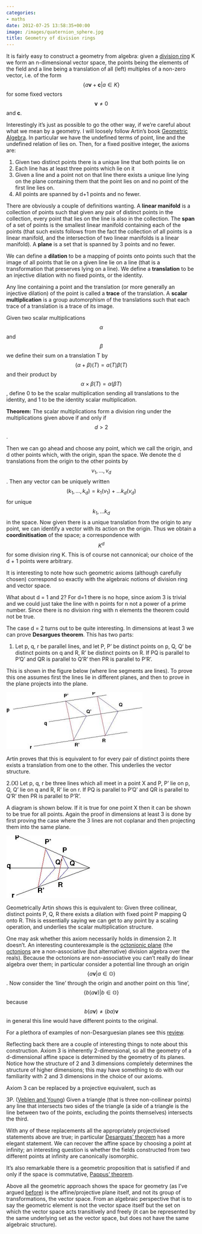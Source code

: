```yaml
---
categories:
- maths
date: 2012-07-25 13:58:35+00:00
image: /images/quaternion_sphere.jpg
title: Geometry of division rings
---
```


It is fairly easy to construct a geometry from algebra: given a [division ring](http://en.wikipedia.org/wiki/Division_ring) K we form an n-dimensional vector space, the points being the elements of the field and a line being a translation of all (left) multiples of a non-zero vector, i.e. of the form  $$\{a\mathbf{v} + \mathbf{c}| a \in K\}$$  for some fixed vectors  $$\mathbf{v} \neq 0$$  and **c**.


Interestingly it’s just as possible to go the other way, if we’re careful about what we mean by a geometry. I will loosely follow Artin’s book [Geometric Algebra](http://archive.org/details/geometricalgebra033556mbp). In particular we have the undefined terms of point, line and the undefined relation of lies on. Then, for a fixed positive integer, the axioms are:




1.  Given two distinct points there is a unique line that both points lie on
1.  Each line has at least three points which lie on it
1.  Given a line and a point not on that line there exists a unique line lying on the plane containing them that the point lies on and no point of the first line lies on.
1.  All points are spanned by d+1 points and no fewer.



<!--more-->


There are obviously a couple of definitions wanting. A **linear manifold** is a collection of points such that given any pair of distinct points in the collection, every point that lies on the line is also in the collection. The **span** of a set of points is the smallest linear manifold containing each of the points (that such exists follows from the fact the collection of all points is a linear manifold, and the intersection of two linear manifolds is a linear manifold). A **plane** is a set that is spanned by 3 points and no fewer.


We can define a **dilation** to be a mapping of points onto points such that the image of all points that lie on a given line lie on a line (that is a transformation that preserves lying on a line). We define a **translation** to be an injective dilation with no fixed points, or the identity.


Any line containing a point and the translation (or more generally an injective dilation) of the point is called a **trace** of the translation. A **scalar multiplication** is a group automorphism of the translations such that each trace of a translation is a trace of its image.


Given two scalar multiplications  $$\alpha$$  and  $$\beta$$  we define their sum on a translation T by  $$(\alpha + \beta)(T) = \alpha(T) \beta(T)$$  and their product by  $$\alpha \times \beta (T) = \alpha (\beta T)$$ , define 0 to be the scalar multiplication sending all translations to the identity, and 1 to be the identity scalar multiplication.


**Theorem:** The scalar multiplications form a division ring under the multiplications given above if and only if  $$d > 2$$ .


Then we can go ahead and choose any point, which we call the origin, and d other points which, with the origin, span the space. We denote the d translations from the origin to the other points by  $$v_1, \ldots, v_d$$ . Then any vector can be uniquely written  $$(k_1, \ldots, k_d) = k_1 (v_1) + \ldots k_d(v_d)$$  for unique  $$k_1, \ldots k_d$$  in the space. Now given there is a unique translation from the origin to any point, we can identify a vector with its action on the origin. Thus we obtain a **coordinitisation** of the space; a correspondence with  $$K^d$$  for some division ring K. This is of course not cannonical; our choice of the d + 1 points were arbitrary.


It is interesting to note how such geometric axioms (although carefully chosen) correspond so exactly with the algebraic notions of division ring and vector space.


What about d = 1 and 2? For d=1 there is no hope, since axiom 3 is trivial and we could just take the line with n points for n not a power of a prime number. Since there is no division ring with n elements the theorem could not be true.


The case d = 2 turns out to be quite interesting. In dimensions at least 3 we can prove **Desargues theorem**. This has two parts:


1. Let p, q, r be parallel lines, and let P, P’ be distinct points on p, Q, Q’ be distinct points on q and R, R’ be distinct points on R. If PQ is parallel to P’Q’ and QR is parallel to Q’R’ then PR is parallel to P’R’.


This is shown in the figure below (where line segments are lines). To prove this one assumes first the lines lie in different planes, and then to prove in the plane projects into the plane.


![Parallel form of Desargues Theorem](/images/desargues_parallel1.jpg)


Artin proves that this is equivalent to for every pair of distinct points there exists a translation from one to the other. This underlies the vector structure.


2.(X) Let p, q, r be three lines which all meet in a point X and P, P’ lie on p, Q, Q’ lie on q and R, R’ lie on r. If PQ is parallel to P’Q’ and QR is parallel to Q’R’ then PR is parallel to P’R’.


A diagram is shown below. If it is true for one point X then it can be shown to be true for all points. Again the proof in dimensions at least 3 is done by first proving the case where the 3 lines are not coplanar and then projecting them into the same plane.


![Projective form of Desargues Theorem](/images/desargues_meet.jpg)


Geometrically Artin shows this is equivalent to: Given three collinear, distinct points P, Q, R there exists a dilation with fixed point P mapping Q onto R. This is essentially saying we can get to any point by a scaling operation, and underlies the scalar multiplication structure.


One may ask whether this axiom necessarily holds in dimension 2. It doesn’t. An interesting counterexample is the [octonionic plane](http://math.ucr.edu/home/baez/octonions/node8.html) (the [octonions](http://en.wikipedia.org/wiki/Octonion) are a non-associative (but alternative) division algebra over the reals). Because the octonions are non-associative you can’t really do linear algebra over them; in particular consider a potential line through an origin  $$\{a\mathbf{v}| a \in \mathbb{O}\}$$ . Now consider the ‘line’ through the origin and another point on this ‘line’,  $$\{b(a \mathbf{v})| b \in \mathbb{O}\}$$  because  $$b(a \mathbf{v}) \neq (ba) \mathbf{v}$$  in general this line would have different points to the original.


For a plethora of examples of non-Desarguesian planes see this [review](http://www.ams.org/notices/200710/tx071001294p.pdf).


Reflecting back there are a couple of interesting things to note about this construction. Axiom 3 is inherently 2-dimensional, so all the geometry of a d-dimensional affine space is determined by the geometry of its planes. Notice how the structure of 2 and 3 dimensions completely determines the structure of higher dimensions; this may have something to do with our familiarity with 2 and 3 dimensions in the choice of our axioms.


Axiom 3 can be replaced by a projective equivalent, such as


3P. ([Veblen and Young](http://archive.org/details/projectivegeome00veblgoog)) Given a triangle (that is three non-collinear points) any line that intersects two sides of the triangle (a side of a triangle is the line between two of the points, excluding the points themselves) intersects the third.


With any of these replacements all the appropriately projectivised statements above are true; in particular [Desargues’ theorem](http://en.wikipedia.org/wiki/Desargues_theorem) has a more elegant statement. We can recover the affine space by choosing a point at infinity; an interesting question is whether the fields constructed from two different points at infinity are canonically isomorphic.


It’s also remarkable there is a geometric proposition that is satisfied if and only if the space is commutative, [Pappus’ theorem](http://en.wikipedia.org/wiki/Pappus%27s_hexagon_theorem).


Above all the geometric approach shows the space for geometry (as I’ve argued [before](/really-mean-rn/)) is the affine/projective plane itself, and not its group of transformations, the vector space. From an algebraic perspective that is to say the geometric element is not the vector space itself but the set on which the vector space acts transitively and freely (it can be represented by the same underlying set as the vector space, but does not have the same algebraic structure).